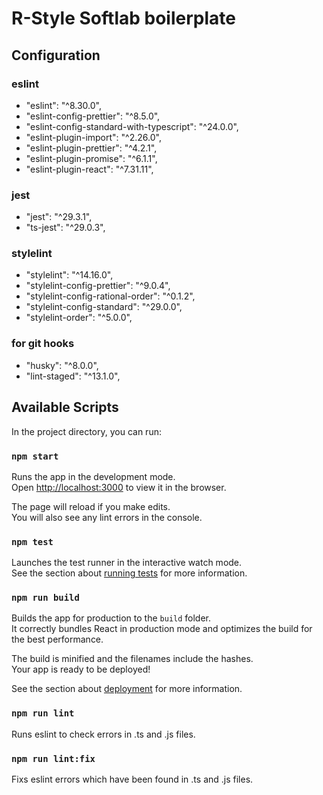 # R-Style Softlab boilerplate

## Configuration

### eslint

- "eslint": "^8.30.0",
- "eslint-config-prettier": "^8.5.0",
- "eslint-config-standard-with-typescript": "^24.0.0",
- "eslint-plugin-import": "^2.26.0",
- "eslint-plugin-prettier": "^4.2.1",
- "eslint-plugin-promise": "^6.1.1",
- "eslint-plugin-react": "^7.31.11",

### jest

- "jest": "^29.3.1",
- "ts-jest": "^29.0.3",

### stylelint

- "stylelint": "^14.16.0",
- "stylelint-config-prettier": "^9.0.4",
- "stylelint-config-rational-order": "^0.1.2",
- "stylelint-config-standard": "^29.0.0",
- "stylelint-order": "^5.0.0",

### for git hooks

- "husky": "^8.0.0",
- "lint-staged": "^13.1.0",

## Available Scripts

In the project directory, you can run:

### `npm start`

Runs the app in the development mode.\
Open [http://localhost:3000](http://localhost:3000) to view it in the browser.

The page will reload if you make edits.\
You will also see any lint errors in the console.

### `npm test`

Launches the test runner in the interactive watch mode.\
See the section about [running tests](https://facebook.github.io/create-react-app/docs/running-tests) for more information.

### `npm run build`

Builds the app for production to the `build` folder.\
It correctly bundles React in production mode and optimizes the build for the best performance.

The build is minified and the filenames include the hashes.\
Your app is ready to be deployed!

See the section about [deployment](https://facebook.github.io/create-react-app/docs/deployment) for more information.

### `npm run lint`

Runs eslint to check errors in .ts and .js files.

### `npm run lint:fix`

Fixs eslint errors which have been found in .ts and .js files.
